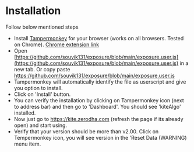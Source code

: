 # Installation

Follow below mentioned steps
* Install [Tampermonkey](https://www.tampermonkey.net/) for your browser (works on all browsers. Tested on Chrome). [Chrome extension link](https://chrome.google.com/webstore/detail/tampermonkey/dhdgffkkebhmkfjojejmpbldmpobfkfo)
* Open [https://github.com/souvik131/exposure/blob/main/exposure.user.js](https://github.com/souvik131/exposure/blob/main/exposure.user.js) in a new tab. Or copy paste <https://github.com/souvik131/exposure/blob/main/exposure.user.js>
* Tampermonkey will automatically identify the file as userscript and give you option to install.
* Click on 'Install' button.
* You can verify the installation by clicking on Tampermonkey icon (next to address bar) and then go to 'Dashboard'. You should see 'kiteAlgo' installed.
* Now just go to <https://kite.zerodha.com> (refresh the page if its already open) and start using.
* Verify that your version should be more than v2.00. Click on Tempermonkey icon, you will see version in the 'Reset Data (WARNING) menu item.
